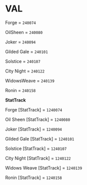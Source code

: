 # VAL


Forge = `240074`

OilSheen = `240080`

Joker = `240094`

Gilded Gale = `240101`

Solstice = `240107`

City Night = `240122`

WidowsWeave = `240139`

Ronin = `240158`


**StatTrack**


Forge [StatTrack] = `1240074`

Oil Sheen [StatTrack] = `1240080`

Joker [StatTrack] = `1240094`

Gilded Gale [StatTrack] = ``1240101``

Solstice [StatTrack] = `1240107`

City Night [StatTrack] = `1240122`

Widows Weave [StatTrack] = `1240139`

Ronin [StatTrack] = `1240158`
